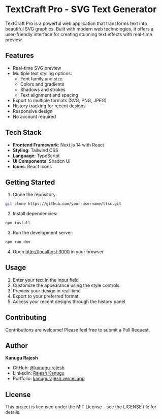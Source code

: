 # TextCraft Pro - SVG Text Generator

TextCraft Pro is a powerful web application that transforms text into beautiful SVG graphics. Built with modern web technologies, it offers a user-friendly interface for creating stunning text effects with real-time preview.

## Features

- Real-time SVG preview
- Multiple text styling options:
  - Font family and size
  - Colors and gradients
  - Shadows and strokes
  - Text alignment and spacing
- Export to multiple formats (SVG, PNG, JPEG)
- History tracking for recent designs
- Responsive design
- No account required

## Tech Stack

- **Frontend Framework**: Next.js 14 with React
- **Styling**: Tailwind CSS
- **Language**: TypeScript
- **UI Components**: Shadcn UI
- **Icons**: React Icons

## Getting Started

1. Clone the repository:
```bash
git clone https://github.com/your-username/ttsc.git
```

2. Install dependencies:
```bash
npm install
```

3. Run the development server:
```bash
npm run dev
```

4. Open [http://localhost:3000](http://localhost:3000) in your browser

## Usage

1. Enter your text in the input field
2. Customize the appearance using the style controls
3. Preview your design in real-time
4. Export to your preferred format
5. Access your recent designs through the history panel

## Contributing

Contributions are welcome! Please feel free to submit a Pull Request.

## Author

**Kanugu Rajesh**
- GitHub: [@kanugu-rajesh](https://github.com/kanugurajesh)
- LinkedIn: [Rajesh Kanugu](https://www.linkedin.com/in/rajesh-kanugu-aba8a3254/)
- Portfolio: [kanugurajesh.vercel.app](https://kanugurajesh.vercel.app)

## License

This project is licensed under the MIT License - see the LICENSE file for details.
